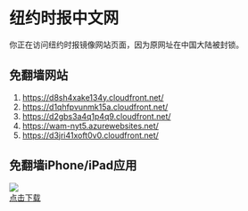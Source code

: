 <h1>纽约时报中文网</h1>
<p>你正在访问纽约时报镜像网站页面，因为原网址在中国大陆被封锁。</p>
<h2>免翻墙网站</h2>
<ol>
<li><a href="https://d8sh4xake134y.cloudfront.net/" target="1">https://d8sh4xake134y.cloudfront.net/</a></li>
<li><a href="https://d1qhfpvunmk15a.cloudfront.net/" target="2">https://d1qhfpvunmk15a.cloudfront.net/</a></li>
<li><a href="https://d2gbs3a4q1p4q9.cloudfront.net/" target="3">https://d2gbs3a4q1p4q9.cloudfront.net/</a></li>
<li><a href="https://wam-nyt5.azurewebsites.net/" target="4">https://wam-nyt5.azurewebsites.net/</a></li>
<li><a href="https://d3jri41xoft0v0.cloudfront.net/" target="5">https://d3jri41xoft0v0.cloudfront.net/</a></li>
</ol>
<h2>免翻墙iPhone/iPad应用</h2>
<p>
	<a href="https://itunes.apple.com/cn/app/niu-yue-shi-bao-zhong-wen-wang/id807498298?mt=8">
		<img src="icon175x175.jpeg" />
		<br/>点击下载
	</a>
</p>